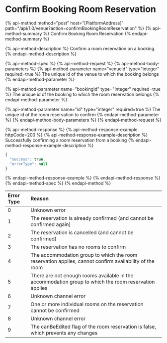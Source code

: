# Confirm Booking Room Reservation

{% api-method method="post" host="\[PlatformAddress\]" path="/api/1.0/venue?action=confirmBookingRoomReservation" %}
{% api-method-summary %}
Confirm Booking Room Reservation
{% endapi-method-summary %}

{% api-method-description %}
Confirm a room reservation on a booking. 
{% endapi-method-description %}

{% api-method-spec %}
{% api-method-request %}
{% api-method-body-parameters %}
{% api-method-parameter name="venueId" type="integer" required=true %}
The unique id of the venue to which the booking belongs
{% endapi-method-parameter %}

{% api-method-parameter name="bookingId" type="integer" required=true %}
The unique id of the booking to which the room reservation belongs
{% endapi-method-parameter %}

{% api-method-parameter name="id" type="integer" required=true %}
The unique id of the room reservation to confirm
{% endapi-method-parameter %}
{% endapi-method-body-parameters %}
{% endapi-method-request %}

{% api-method-response %}
{% api-method-response-example httpCode=200 %}
{% api-method-response-example-description %}
Successfully confirming a room reservation from a booking
{% endapi-method-response-example-description %}

```javascript
{
  "success": true,
  "errorType": null
}
```
{% endapi-method-response-example %}
{% endapi-method-response %}
{% endapi-method-spec %}
{% endapi-method %}

| Error Type | Reason |
| :--- | :--- |
| 0 | Unknown error |
| 1 | The reservation is already confirmed \(and cannot be confirmed again\) |
| 2 | The reservation is cancelled \(and cannot be confirmed\) |
| 3 | The reservation has no rooms to confirm |
| 4 | The accommodation group to which the room reservation applies, cannot confirm availability of the room |
| 5 | There are not enough rooms available in the accommodation group to which the room reservation applies |
| 6 | Unknown channel error |
| 7 | One or more individual rooms on the reservation cannot be confirmed |
| 8 | Unknown channel error |
| 9 | The canBeEdited flag of the room reservation is false, which prevents any changes |



